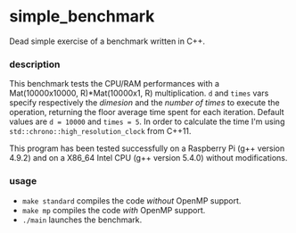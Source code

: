# simple_benchmark
Dead simple exercise of a benchmark written in C++.

### description
This benchmark tests the CPU/RAM performances with a Mat(10000x10000, R)\*Mat(10000x1, R) multiplication.
`d` and `times` vars specify respectively the _dimesion_ and the _number of times_ to execute the operation, returning the floor average time spent for each iteration. Default values are `d = 10000` and `times = 5`.
In order to calculate the time I'm using `std::chrono::high_resolution_clock` from C++11.

This program has been tested successfully on a Raspberry Pi (g++ version 4.9.2) and on a X86_64 Intel CPU (g++ version 5.4.0) without modifications.

### usage
- `make standard` compiles the code *without* OpenMP support.
- `make mp` compiles the code *with* OpenMP support.
- `./main` launches the benchmark.
